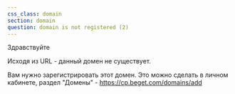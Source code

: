 ```yaml
---
css_class: domain
section: domain
question: domain is not registered (2)
---
```

Здравствуйте

Исходя из URL - данный домен не существует.

Вам нужно зарегистрировать этот домен. Это можно сделать в личном кабинете, раздел "Домены" - https://cp.beget.com/domains/add